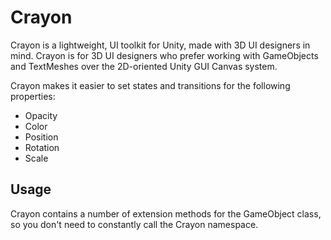 # Crayon

Crayon is a lightweight, UI toolkit for Unity, made with 3D UI designers in mind. Crayon is for 3D UI designers who prefer working with GameObjects and TextMeshes over the 2D-oriented Unity GUI Canvas system.

Crayon makes it easier to set states and transitions for the following properties:
+ Opacity
+ Color
+ Position
+ Rotation
+ Scale

## Usage

Crayon contains a number of extension methods for the GameObject class, so you don't need to constantly call the Crayon namespace.

